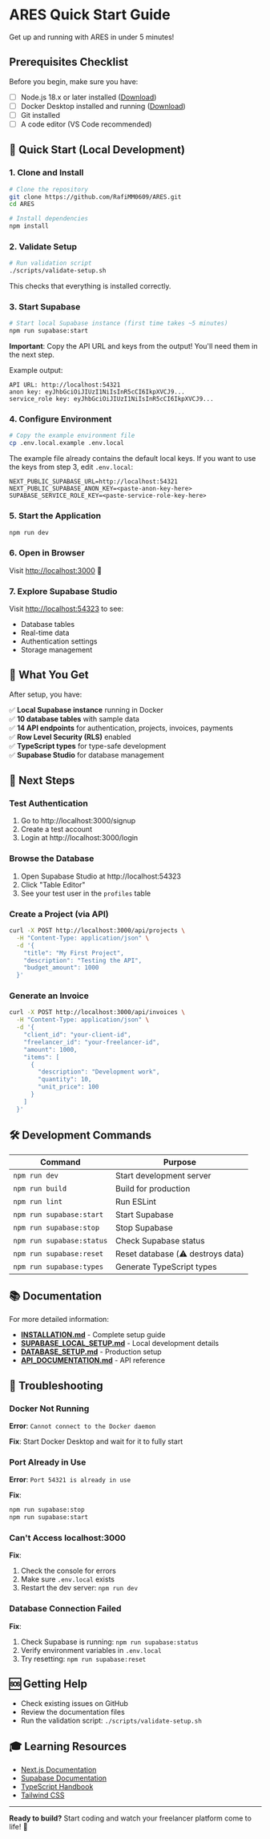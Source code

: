 # ARES Quick Start Guide

Get up and running with ARES in under 5 minutes!

## Prerequisites Checklist

Before you begin, make sure you have:

- [ ] Node.js 18.x or later installed ([Download](https://nodejs.org/))
- [ ] Docker Desktop installed and running ([Download](https://www.docker.com/products/docker-desktop))
- [ ] Git installed
- [ ] A code editor (VS Code recommended)

## 🚀 Quick Start (Local Development)

### 1. Clone and Install

```bash
# Clone the repository
git clone https://github.com/RafiMM0609/ARES.git
cd ARES

# Install dependencies
npm install
```

### 2. Validate Setup

```bash
# Run validation script
./scripts/validate-setup.sh
```

This checks that everything is installed correctly.

### 3. Start Supabase

```bash
# Start local Supabase instance (first time takes ~5 minutes)
npm run supabase:start
```

**Important**: Copy the API URL and keys from the output! You'll need them in the next step.

Example output:
```
API URL: http://localhost:54321
anon key: eyJhbGciOiJIUzI1NiIsInR5cCI6IkpXVCJ9...
service_role key: eyJhbGciOiJIUzI1NiIsInR5cCI6IkpXVCJ9...
```

### 4. Configure Environment

```bash
# Copy the example environment file
cp .env.local.example .env.local
```

The example file already contains the default local keys. If you want to use the keys from step 3, edit `.env.local`:

```env
NEXT_PUBLIC_SUPABASE_URL=http://localhost:54321
NEXT_PUBLIC_SUPABASE_ANON_KEY=<paste-anon-key-here>
SUPABASE_SERVICE_ROLE_KEY=<paste-service-role-key-here>
```

### 5. Start the Application

```bash
npm run dev
```

### 6. Open in Browser

Visit [http://localhost:3000](http://localhost:3000) 🎉

### 7. Explore Supabase Studio

Visit [http://localhost:54323](http://localhost:54323) to see:
- Database tables
- Real-time data
- Authentication settings
- Storage management

## 🎯 What You Get

After setup, you have:

✅ **Local Supabase instance** running in Docker  
✅ **10 database tables** with sample data  
✅ **14 API endpoints** for authentication, projects, invoices, payments  
✅ **Row Level Security (RLS)** enabled  
✅ **TypeScript types** for type-safe development  
✅ **Supabase Studio** for database management  

## 📝 Next Steps

### Test Authentication

1. Go to http://localhost:3000/signup
2. Create a test account
3. Login at http://localhost:3000/login

### Browse the Database

1. Open Supabase Studio at http://localhost:54323
2. Click "Table Editor"
3. See your test user in the `profiles` table

### Create a Project (via API)

```bash
curl -X POST http://localhost:3000/api/projects \
  -H "Content-Type: application/json" \
  -d '{
    "title": "My First Project",
    "description": "Testing the API",
    "budget_amount": 1000
  }'
```

### Generate an Invoice

```bash
curl -X POST http://localhost:3000/api/invoices \
  -H "Content-Type: application/json" \
  -d '{
    "client_id": "your-client-id",
    "freelancer_id": "your-freelancer-id",
    "amount": 1000,
    "items": [
      {
        "description": "Development work",
        "quantity": 10,
        "unit_price": 100
      }
    ]
  }'
```

## 🛠️ Development Commands

| Command | Purpose |
|---------|---------|
| `npm run dev` | Start development server |
| `npm run build` | Build for production |
| `npm run lint` | Run ESLint |
| `npm run supabase:start` | Start Supabase |
| `npm run supabase:stop` | Stop Supabase |
| `npm run supabase:status` | Check Supabase status |
| `npm run supabase:reset` | Reset database (⚠️ destroys data) |
| `npm run supabase:types` | Generate TypeScript types |

## 📚 Documentation

For more detailed information:

- **[INSTALLATION.md](INSTALLATION.md)** - Complete setup guide
- **[SUPABASE_LOCAL_SETUP.md](SUPABASE_LOCAL_SETUP.md)** - Local development details
- **[DATABASE_SETUP.md](DATABASE_SETUP.md)** - Production setup
- **[API_DOCUMENTATION.md](API_DOCUMENTATION.md)** - API reference

## 🐛 Troubleshooting

### Docker Not Running

**Error**: `Cannot connect to the Docker daemon`

**Fix**: Start Docker Desktop and wait for it to fully start

### Port Already in Use

**Error**: `Port 54321 is already in use`

**Fix**: 
```bash
npm run supabase:stop
npm run supabase:start
```

### Can't Access localhost:3000

**Fix**:
1. Check the console for errors
2. Make sure `.env.local` exists
3. Restart the dev server: `npm run dev`

### Database Connection Failed

**Fix**:
1. Check Supabase is running: `npm run supabase:status`
2. Verify environment variables in `.env.local`
3. Try resetting: `npm run supabase:reset`

## 🆘 Getting Help

- Check existing issues on GitHub
- Review the documentation files
- Run the validation script: `./scripts/validate-setup.sh`

## 🎓 Learning Resources

- [Next.js Documentation](https://nextjs.org/docs)
- [Supabase Documentation](https://supabase.com/docs)
- [TypeScript Handbook](https://www.typescriptlang.org/docs/)
- [Tailwind CSS](https://tailwindcss.com/docs)

---

**Ready to build?** Start coding and watch your freelancer platform come to life! 🚀
